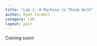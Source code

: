 ```yaml
---
title: "Lab 1: A Machine to Think With"
author: Ryan Cordell
category: lab
layout: post
---
```


Coming soon!